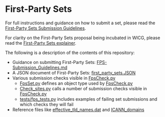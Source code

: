 # **First-Party Sets**
For full instructions and guidance on how to submit a set, please read the [First-Party Sets Submission Guidelines](https://github.com/GoogleChrome/first-party-sets/blob/main/FPS-Submission_Guidelines.md).

For clarity on the First-Party Sets proposal being incubated in WICG, please 
read the [First-Party Sets explainer](https://github.com/WICG/first-party-sets/).

The following is a description of the contents of this repository:



* Guidance on submitting First-Party Sets: [FPS-Submission_Guidelines.md](https://github.com/GoogleChrome/first-party-sets/blob/main/FPS-Submission_Guidelines.md)
* A JSON document of First-Party Sets: [first_party_sets.JSON](https://github.com/GoogleChrome/first-party-sets/blob/main/first_party_sets.JSON)
* Various submission checks visible in [FpsCheck.py](https://github.com/GoogleChrome/first-party-sets/blob/main/FpsCheck.py)
    * [FpsSet.py](https://github.com/GoogleChrome/first-party-sets/blob/main/FpsSet.py) 
    defines an object type used by [FpsCheck.py](https://github.com/GoogleChrome/first-party-sets/blob/main/FpsCheck.py)
    * [Check_sites.py](https://github.com/GoogleChrome/first-party-sets/blob/main/check_sites.py) 
    calls a number of submission checks visible in 
    [FpsCheck.py](https://github.com/GoogleChrome/first-party-sets/blob/main/FpsCheck.py)
    * [tests/fps_tests.py](https://github.com/GoogleChrome/first-party-sets/blob/main/tests/fps_tests.py) 
    includes examples of failing set submissions and which checks 
    they will fail
* Reference files like 
[effective_tld_names.dat](https://github.com/GoogleChrome/first-party-sets/blob/main/effective_tld_names.dat) 
and [ICANN_domains](https://github.com/GoogleChrome/first-party-sets/blob/main/ICANN_domains)